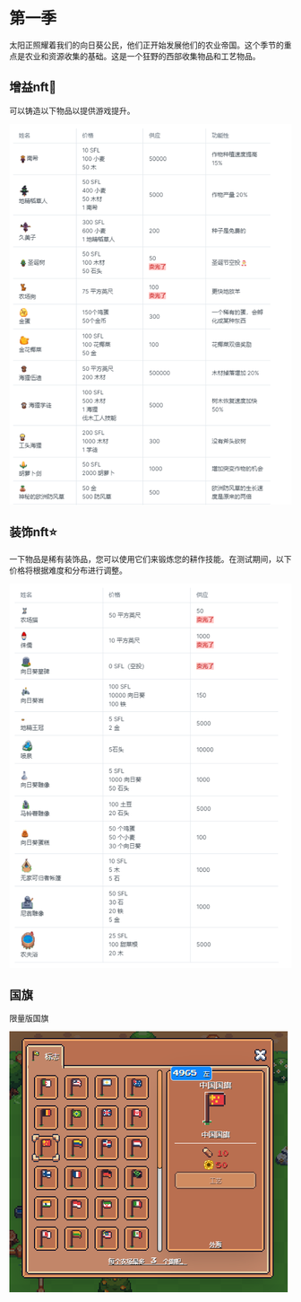 # 第一季

太阳正照耀着我们的向日葵公民，他们正开始发展他们的农业帝国。这个季节的重点是农业和资源收集的基础。这是一个狂野的西部收集物品和工艺物品。

## 增益nft:rocket:

可以铸造以下物品以提供游戏提升。

![](../.gitbook/assets/5db737a2578bd0c8286523bc682df2d.png)

## 装饰nft:star:

一下物品是稀有装饰品，您可以使用它们来锻炼您的耕作技能。在测试期间，以下价格将根据难度和分布进行调整。

![平方尺为sfl，谷歌翻译错误](../.gitbook/assets/045aea4b7732d58afecec96dff9e0f1.png)

## 国旗

限量版国旗

![](../.gitbook/assets/ae5e55be045a8ae6986fa8e986c5449.png)
